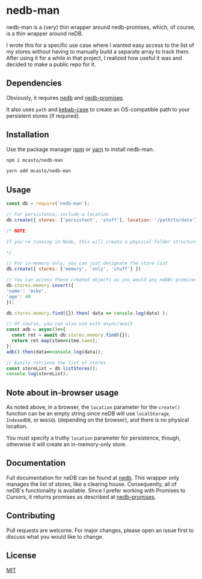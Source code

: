 # nedb-man

nedb-man is a (very) thin wrapper around nedb-promises, which, of course, is a thin wrapper around neDB.

I wrote this for a specific use case where I wanted easy access to the list of my stores without having to manually build a separate array to track them. After using it for a while in that project, I realized how useful it was and decided to make a public repo for it.

## Dependencies
Obviously, it requires [nedb](https://github.com/louischatriot/nedb) and [nedb-promises](https://github.com/bajankristof/nedb-promises).

It also uses `path` and [kebab-case](https://www.npmjs.com/package/kebab-case) to create an OS-compatible path to your persistent stores (if required).

## Installation

Use the package manager [npm](https://www.npmjs.com/) or [yarn](https://yarnpkg.com/) to install nedb-man.

```bash
npm i mcasto/nedb-man
```

```bash
yarn add mcasto/nedb-man
```

## Usage

```js
const db = require('nedb-man');

// For persistence, include a location
db.create({ stores: ['persistent', 'stuff'], location: '/path/to/data'});

/* NOTE:

If you're running in Node, this will create a physical folder structure on your drive. In browser, it just uses the location as the key to the store in IndexedDB, WebSQL, or localStorage, whichever is determined most suitable by neDB. 

*/

// For in-memory only, you can just designate the store list
db.create({ stores: ['memory', 'only', 'stuff'] })

// You can access these created objects as you would any neDB(-promises) store
db.stores.memory.insert({
'name': 'mike',
'age': 49
});

db.stores.memory.find({}).then( data => console.log(data) );

// Of course, you can also use with async/await
const adb = async()=>{
  const ret = await db.stores.memory.find({});
  return ret.map(item=>item.name);
};
adb().then(data=>console.log(data));

// Easily retrieve the list of stores
const storeList = db.listStores();
console.log(storeList);
```

## Note about in-browser usage
As noted above, in a browser, the `location` parameter for the `create()` function can be an empty string since neDB will use `localStorage`, `IndexedDB`, or `WebSQL` (depending on the browser), and there is no physical location.

You must specify a truthy `location` parameter for persistence, though, otherwise it will create an in-memory-only store.

## Documentation
Full documentation for neDB can be found at [nedb](https://github.com/louischatriot/nedb). This wrapper only manages the list of stores, like a clearing house. Consequently, all of neDB's functionality is available. Since I prefer working with Promises to Cursors, it returns promises as described at [nedb-promises](https://github.com/bajankristof/nedb-promises).

## Contributing
Pull requests are welcome. For major changes, please open an issue first to discuss what you would like to change.

## License
[MIT](https://choosealicense.com/licenses/mit/)